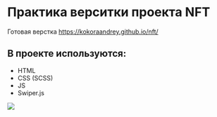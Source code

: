 # Практика верситки проекта NFT
Готовая верстка https://kokoraandrey.github.io/nft/
## В проекте используются:
* HTML
* CSS (SCSS)
* JS 
* Swiper.js

![](https://github.com/KokoraAndrey/nft/blob/main/images/Frame%202.png)
